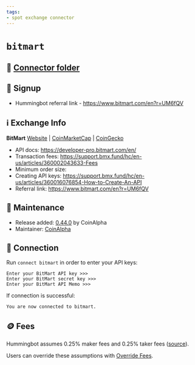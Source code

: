 ```yaml
---
tags:
- spot exchange connector
---
```


# `bitmart`

## 📁 [Connector folder](https://github.com/hummingbot/hummingbot/tree/development/hummingbot/connector/exchange/bitmart)

## 📝 Signup

* Hummingbot referral link - <https://www.bitmart.com/en?r=UM6fQV>

## ℹ️ Exchange Info

**BitMart**
[Website](https://www.bitmart.com/) | [CoinMarketCap](https://coinmarketcap.com/exchanges/bitmart/) | [CoinGecko](https://www.coingecko.com/en/exchanges/bitmart)

* API docs: <https://developer-pro.bitmart.com/en/>
* Transaction fees: <https://support.bmx.fund/hc/en-us/articles/360002043633-Fees>
* Minimum order size:
* Creating API keys: <https://support.bmx.fund/hc/en-us/articles/360016076854-How-to-Create-An-API>
* Referral link: <https://www.bitmart.com/en?r=UM6fQV>

## 👷 Maintenance

* Release added: [0.44.0](/release-notes/0.44.0/) by CoinAlpha
* Maintainer: [CoinAlpha](https://coinalpha.com)

## 🔑 Connection

Run `connect bitmart` in order to enter your API keys:

```
Enter your BitMart API key >>>
Enter your BitMart secret key >>>
Enter your BitMart API Memo >>>
```

If connection is successful:

```
You are now connected to bitmart.
```

## 🪙 Fees

Hummingbot assumes 0.25% maker fees and 0.25% taker fees ([source](https://github.com/hummingbot/hummingbot/blob/development/hummingbot/connector/exchange/bitmart/bitmart_utils.py#L17)).

Users can override these assumptions with [Override Fees](/global-configs/override-fees/).
